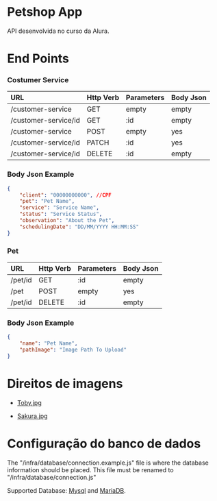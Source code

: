 # Petshop App
API desenvolvida no curso da Alura. 

# End Points

### Costumer Service

| URL | Http Verb | Parameters | Body Json |
| :--- | :--- | :--- | :--- |
| /customer-service | GET | empty | empty |
| /customer-service/id | GET | :id | empty |
| /customer-service | POST | empty | yes |
| /customer-service/id | PATCH | :id | yes |
| /customer-service/id | DELETE | :id | empty |

### Body Json Example
```json
{    
    "client": "00000000000", //CPF
	"pet": "Pet Name",
	"service": "Service Name",	
	"status": "Service Status",
	"observation": "About the Pet",
	"schedulingDate": "DD/MM/YYYY HH:MM:SS"
}
```

### Pet 

| URL | Http Verb | Parameters | Body Json |
| :--- | :--- | :--- | :--- |
| /pet/id | GET | :id | empty |
| /pet | POST | empty | yes |
| /pet/id | DELETE | :id | empty |

### Body Json Example
```json
{
    "name": "Pet Name",
	"pathImage": "Image Path To Upload"
}
```

# Direitos de imagens
- [Toby.jpg](https://pixabay.com/pt/users/vizslafotozas-9868721/)

- [Sakura.jpg](https://pixabay.com/pt/users/ty_swartz-617282/)

# Configuração do banco de dados
The "/infra/database/connection.example.js" file is where the database information should be placed. This file must be renamed to "/infra/database/connection.js"

Supported Database: [Mysql](https://www.mysql.com/) and [MariaDB](https://mariadb.org/).
